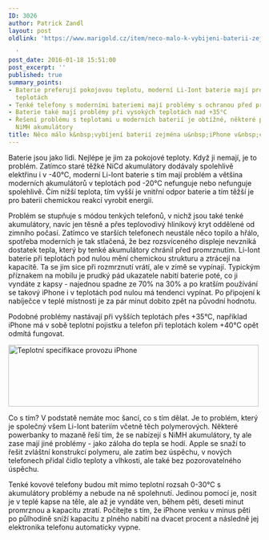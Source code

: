```yaml
---
ID: 3026
author: Patrick Zandl
layout: post
oldlink: 'https://www.marigold.cz/item/neco-malo-k-vybijeni-baterii-zejmena-u-iphone-v-chladnem-pocasi

  '
post_date: 2016-01-18 15:51:00
post_excerpt: ''
published: true
summary_points:
- Baterie preferují pokojovou teplotu, moderní Li-Iont baterie mají problémy při nízkých
  teplotách
- Tenké telefony s moderními bateriemi mají problémy s ochranou před promrznutím
- Baterie také mají problémy při vysokých teplotách nad +35°C
- Řešení problému s teplotami u moderních baterií je obtížné, některé powerbanky nabízejí
  NiMH akumulátory
title: Něco málo k&nbsp;vybíjení baterií zejména u&nbsp;iPhone v&nbsp;chladném počasí
---
```


<p>Baterie jsou jako lidi. Nejlépe je jim za pokojové teploty. Když ji nemají, je to problém. Zatímco staré těžké NiCd akumulátory dodávaly spolehlivě elektřinu i v -40°C, moderní Li-Iont baterie s tím mají problém a většina moderních akumulátorů v teplotách pod -20°C nefunguje nebo nefunguje spolehlivě. Čím nižší teplota, tím vyšší je vnitřní odpor baterie a tím těžší je pro baterii chemickou reakcí vyrobit energii.</p>


<!--more-->

<p>Problém se stupňuje s módou tenkých telefonů, v nichž jsou také tenké akumulátory, navíc jen těsně a přes teplovodivý hliníkový kryt oddělené od zimního počasí. Zatímco ve starších telefonech neustále něco topilo a hřálo, spotřeba moderních je tak stlačená, že bez rozsvíceného displeje nevzniká dostatek tepla, který by tenké akumulátory chránil před promrznutím. Li-Iont baterie při teplotách pod nulou mění chemickou strukturu a ztrácejí na kapacitě. Ta se jim sice při rozmrznutí vrátí, ale v zimě se vypínají. Typickým příznakem na mobilu je prudký pád ukazatele nabití baterie poté, co ji vyndáte z kapsy - najednou spadne ze 70% na 30% a po kratším používání se takový iPhone i v teplotách pod nulou má tendenci vypínat. Po připojení k nabíječce v teplé místnosti je za pár minut dobito zpět na původní hodnotu.</p>

<p>Podobné problémy nastávají při vyšších teplotách přes +35°C, například iPhone má v sobě teplotní pojistku a telefon při teplotách kolem +40°C opět odmítá fungovat.</p>

<p><img title="iphone-battery-specs.jpg" src="http://www.marigold.cz/wp-content/uploads/iphone-battery-specs.jpg" alt="Teplotní specifikace provozu iPhone" width="500" height="123" border="0" /></p>

<p>Co s tím? V podstatě nemáte moc šancí, co s tím dělat. Je to problém, který je společný všem Li-Iont bateriím včetně těch polymerových. Některé powerbanky to mazaně řeší tím, že se nabízejí s NiMH akumulátory, ty ale zase mají jiné problémy - jako záloha do tepla se hodí. Apple se snaží to řešit zvláštní konstrukcí polymeru, ale zatím bez úspěchu, v nových telefonech přidal čidlo teploty a vlhkosti, ale také bez pozorovatelného úspěchu.</p>

<p>Tenké kovové telefony budou mít mimo teplotní rozsah 0-30°C s akumulátory problémy a nebude na ně spolehnutí. Jedinou pomocí je, nosit je v teplé kapse na těle, ale až je vyndáte ven, během pěti, deseti minut promrznou a kapacitu ztratí. Počítejte s tím, že iPhone venku v minus pěti po půlhodině sníží kapacitu z plného nabití na dvacet procent a následně jej elektronika telefonu automaticky vypne.</p>

<p> </p>